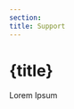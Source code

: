 ```yaml
---
section:
title: Support
---
```


<script context="module">
  export const prerender = true;
</script>

# {title}

Lorem Ipsum
